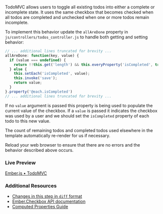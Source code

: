 TodoMVC allows users to toggle all existing todos into either a complete or incomplete state. It uses the same checkbox that becomes checked when all todos are completed and unchecked when one or more todos remain incomplete.

To implement this behavior update the `allAreDone` property in `js/controllers/todos_controller.js` to handle both getting and setting behavior:

```javascript
// ... additional lines truncated for brevity ...
allAreDone: function(key, value) {
  if (value === undefined) {
    return !!this.get('length') && this.everyProperty('isCompleted', true);
  } else {
    this.setEach('isCompleted', value);
    this.invoke('save');
    return value;
  }
}.property('@each.isCompleted')
// ... additional lines truncated for brevity ...
```

If no `value` argument is passed this property is being used to populate the current value of the checkbox. If a `value` is passed it indicates the checkbox was used by a user and we should set the `isCompleted` property of each todo to this new value.

The count of remaining todos and completed todos used elsewhere in the template automatically re-render for us if necessary.

Reload your web browser to ensure that there are no errors and the behavior described above occurs.

### Live Preview
<a class="jsbin-embed" href="http://jsbin.com/AViZATE/1/embed?live">Ember.js • TodoMVC</a><script src="http://static.jsbin.com/js/embed.js"></script>

### Additional Resources

  * [Changes in this step in `diff` format](https://github.com/emberjs/quickstart-code-sample/commit/47b289bb9f669edaa39abd971f5e884142988663)
  * [Ember.Checkbox API documentation](/api/classes/Ember.Checkbox.html)
  * [Computed Properties Guide](/guides/object-model/computed-properties/)
